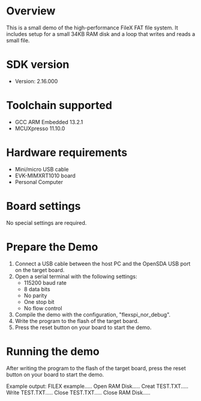 Overview
========
This is a small demo of the high-performance FileX FAT file system.
It includes setup for a small 34KB RAM disk and a loop that writes
and reads a small file.


SDK version
===========
- Version: 2.16.000

Toolchain supported
===================
- GCC ARM Embedded  13.2.1
- MCUXpresso  11.10.0

Hardware requirements
=====================
- Mini/micro USB cable
- EVK-MIMXRT1010 board
- Personal Computer

Board settings
==============
No special settings are required.

Prepare the Demo
================
1.  Connect a USB cable between the host PC and the OpenSDA USB port on the target board.
2.  Open a serial terminal with the following settings:
    - 115200 baud rate
    - 8 data bits
    - No parity
    - One stop bit
    - No flow control
3.  Compile the demo with the configuration, "flexspi_nor_debug".
4.  Write the program to the flash of the target board.
5.  Press the reset button on your board to start the demo.

Running the demo
================
After writing the program to the flash of the target board,
press the reset button on your board to start the demo.

Example output:
FILEX example.....
Open RAM Disk.....
Creat TEST.TXT.....
Write TEST.TXT.....
Close TEST.TXT.....
Close RAM Disk.....
